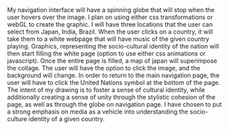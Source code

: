 My navigation interface will have a spinning globe that will stop when the user hovers over the image. I plan on using either css transformations or webGL to create the graphic. I will have three locations that the user can select from Japan, India, Brazil. When the user clicks on a country, it will take them to a white webpage that will have music of the given country playing. Graphics, representing the socio-cultural identity of the nation will then start filling the white page (option to use either css animations or javascript). Once the entire page is filled, a map of japan will superimpose the collage. The user will have the option to click the image, and the background will change. In order to return to the main navigation page, the user will have to click the United Nations symbol at the bottom of the page. The intent of my drawing is to foster a sense of cultural identity, while additionally creating a sense of unity through the stylistic cohesion of the page, as well as through the globe on navigation page. I have chosen to put a strong emphasis on media as a vehicle into understanding the socio-culture identity of a given country. 
